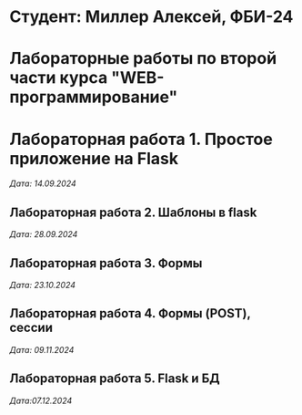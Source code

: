 # Студент: Миллер Алексей, ФБИ-24

# Лабораторные работы по второй части курса "WEB-программирование"

# Лабораторная работа 1. Простое приложение на Flask

*Дата: 14.09.2024*

## Лабораторная работа 2. Шаблоны в flask

*Дата: 28.09.2024*

## Лабораторная работа 3. Формы

*Дата: 23.10.2024*

## Лабораторная работа 4. Формы (POST), сессии

*Дата: 09.11.2024*

## Лабораторная работа 5. Flask и БД

*Дата:07.12.2024*
